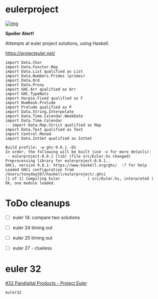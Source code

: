 eulerproject
===

[![img](https://img.shields.io/hackage/v/eulerproject.svg)](https://hackage.haskell.org/package/eulerproject)

**Spoiler Alert!**

Attempts at euler project solutions, using Haskell.

<https://projecteuler.net/>

    import Data.Char
    import Data.Functor.Rep
    import Data.List qualified as List
    import Data.Numbers.Primes (primes)
    import Data.Ord
    import Data.Proxy
    import GHC.Arr qualified as Arr
    import GHC.TypeNats
    import Harpie.Fixed qualified as F
    import NumHask.Prelude
    import Prelude qualified as P
    import Data.String.Interpolate
    import Data.Time.Calendar.WeekDate
    import Data.Time.Calendar
    -- import Data.Map.Strict qualified as Map
    import Data.Text qualified as Text
    import Control.Monad
    import Data.IntSet qualified as IntSet

    Build profile: -w ghc-9.8.1 -O1
    In order, the following will be built (use -v for more details):
     - eulerproject-0.0.1 (lib) (file src/Euler.hs changed)
    Preprocessing library for eulerproject-0.0.1..
    GHCi, version 9.8.1: https://www.haskell.org/ghc/  :? for help
    Loaded GHCi configuration from /Users/tonyday567/haskell/eulerproject/.ghci
    [1 of 1] Compiling Euler            ( src/Euler.hs, interpreted )
    Ok, one module loaded.


# ToDo cleanups

-   [ ] euler 14: compare two solutions
-   [ ] euler 24 timing out
-   [ ] euler 25 timing out
-   [ ] euler 27 - clueless


# euler 32

[#32 Pandigital Products - Project Euler](https://projecteuler.net/problem=32)

    euler32

